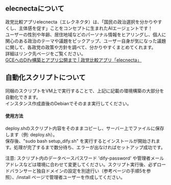 ## elecnectaについて
政党比較アプリelecnecta（エレクネクタ）は、「国民の政治選択を分かりやすくし、主体感を促す」ことをコンセプトに生まれたAIエージェントです！<br>
ユーザーの性別や年齢、居住地域などのパーソナル情報をヒアリングし、個人に関心のある政治のテーマや議題をピックアップ、ユーザー自身が気になった議題に関して、各政党の政策や方針を調べて、分かりやすくまとめてくれます。<br>
詳細はリンク先ページをご覧ください。<br>
[GCEへのDify構築とアプリ公開まで | 政党比較アプリ「elecnecta」](https://zenn.dev/ghillie/articles/0abaad648dcd91)

## 自動化スクリプトについて
同梱のスクリプトをVM上で実行することで、上記に記載の環境構築の大部分を自動化できます。<br>
インスタンス作成直後のDebianでそのまま実行してください。

#### 使用方法
deploy.shのスクリプト内容をそのままコピーし、サーバー上でファイルに保存します（例: deploy.sh）。<br>
保存後、"sudo bash setup_dify.sh" を実行するとインストールが開始されます。処理が完了するまで数分待ち、エラーが出なければセットアップ成功です。

注意: スクリプト内のデータベースパスワード 'dify-password' や管理者メールアドレスなどは環境に合わせて変更してください。スクリプト実行後、必ずロードバランサーと独自ドメインの設定を別途行い（参考ページの手順5を参照）、/install ページで管理者ユーザーを作成してください。